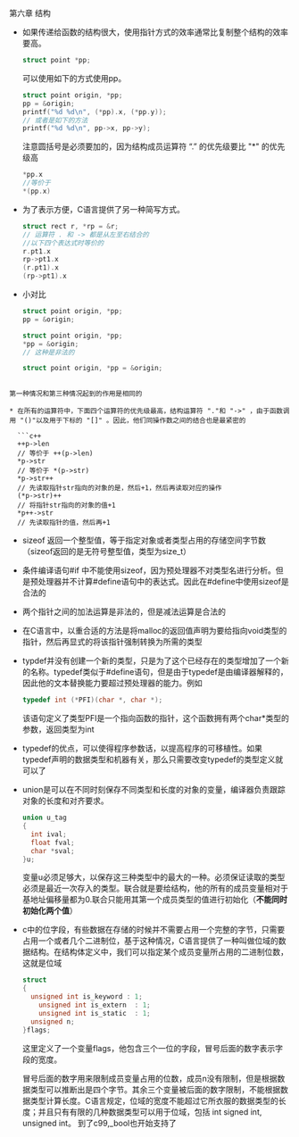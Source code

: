 第六章 结构

* 如果传递给函数的结构很大，使用指针方式的效率通常比复制整个结构的效率要高。

  ```c++
  struct point *pp;
  ```

  可以使用如下的方式使用pp。

  ```c++
  struct point origin, *pp;
  pp = &origin;
  printf("%d %d\n", (*pp).x, (*pp.y));
  // 或者是如下的方法
  printf("%d %d\n", pp->x, pp->y);
  ```

  注意圆括号是必须要加的，因为结构成员运算符 “.” 的优先级要比 "*" 的优先级高 

  ```c++
  *pp.x 
  //等价于
  *(pp.x)
  ```

* 为了表示方便，C语言提供了另一种简写方式。

  ```c++
  struct rect r, *rp = &r;
  // 运算符 . 和 -> 都是从左至右结合的
  //以下四个表达式时等价的
  r.pt1.x
  rp->pt1.x
  (r.pt1).x
  (rp->pt1).x
  ```

* 小对比

  ```c++
  struct point origin, *pp;
  pp = &origin;
  
  struct point origin, *pp;
  *pp = &origin;
  // 这种是非法的
  
  struct point origin, *pp = &origin;
  ```
```
  
第一种情况和第三种情况起到的作用是相同的
  
* 在所有的运算符中，下面四个运算符的优先级最高，结构运算符 "."和 "->" ，由于函数调用 "()"以及用于下标的 "[]" 。因此，他们同操作数之间的结合也是最紧密的

  ```c++
  ++p->len
  // 等价于 ++(p->len)
  *p->str
  // 等价于 *(p->str)
  *p->str++
  // 先读取指针str指向的对象的是，然后+1，然后再读取对应的操作
  (*p->str)++
  // 将指针str指向的对象的值+1
  *p++->str
  // 先读取指针的值，然后再+1
```

* sizeof 返回一个整型值，等于指定对象或者类型占用的存储空间字节数（sizeof返回的是无符号整型值，类型为size_t）

* 条件编译语句#if 中不能使用sizeof，因为预处理器不对类型名进行分析。但是预处理器并不计算#define语句中的表达式。因此在#define中使用sizeof是合法的

* 两个指针之间的加法运算是非法的，但是减法运算是合法的

* 在C语言中，以重合适的方法是将malloc的返回值声明为要给指向void类型的指针，然后再显式的将该指针强制转换为所需的类型

* typdef并没有创建一个新的类型，只是为了这个已经存在的类型增加了一个新的名称。typedef类似于#define语句，但是由于typedef是由编译器解释的，因此他的文本替换能力要超过预处理器的能力。例如

  ```c++
  typedef int (*PFI)(char *, char *);
  ```

  该语句定义了类型PFI是一个指向函数的指针，这个函数拥有两个char*类型的参数，返回类型为int

* typedef的优点，可以使得程序参数话，以提高程序的可移植性。如果typedef声明的数据类型和机器有关，那么只需要改变typedef的类型定义就可以了

* union是可以在不同时刻保存不同类型和长度的对象的变量，编译器负责跟踪对象的长度和对齐要求。

  ```c++
  union u_tag 
  {
    int ival;
    float fval;
    char *sval;  
  }u;
  ```

  变量u必须足够大，以保存这三种类型中的最大的一种。必须保证读取的类型必须是最近一次存入的类型。联合就是要给结构，他的所有的成员变量相对于基地址偏移量都为0.联合只能用其第一个成员类型的值进行初始化（**不能同时初始化两个值**）

* c中的位字段，有些数据在存储的时候并不需要占用一个完整的字节，只需要占用一个或者几个二进制位，基于这种情况，C语言提供了一种叫做位域的数据结构。在结构体定义中，我们可以指定某个成员变量所占用的二进制位数，这就是位域 

  ```c++
  struct 
  {
  	unsigned int is_keyword	: 1;
      unsigned int is_extern  : 1;
      unsigned int is_static  : 1;
  	unsigned n;
  }flags;
  ```

  这里定义了一个变量flags，他包含三个一位的字段，冒号后面的数字表示字段的宽度。

  冒号后面的数字用来限制成员变量占用的位数，成员n没有限制，但是根据数据类型可以推断出是四个字节。其余三个变量被后面的数字限制，不能根据数据类型计算长度。C语言规定，位域的宽度不能超过它所衣服的数据类型的长度；并且只有有限的几种数据类型可以用于位域，包括 int signed int, unsigned int。 到了c99,_bool也开始支持了



